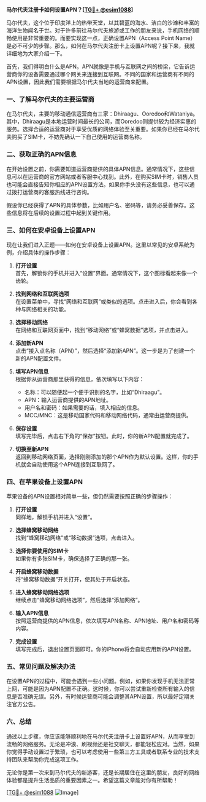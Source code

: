 **马尔代夫注册卡如何设置APN？[[TG💪+ @esim1088](https://t.me/s/esim1088)]**

马尔代夫，这个位于印度洋上的热带天堂，以其碧蓝的海水、洁白的沙滩和丰富的海洋生物闻名于世。对于许多前往马尔代夫旅游或工作的朋友来说，手机网络的顺畅使用是非常重要的。而要实现这一点，正确设置APN（Access Point Name）是必不可少的步骤。那么，如何在马尔代夫注册卡上设置APN呢？接下来，我就详细地为大家介绍一下。

首先，我们得明白什么是APN。APN就像是手机与互联网之间的桥梁，它告诉运营商你的设备需要通过哪个网关来连接到互联网。不同的国家和运营商有不同的APN设置，因此我们需要根据马尔代夫当地的运营商来配置。

### 一、了解马尔代夫的主要运营商

在马尔代夫，主要的移动通信运营商有三家：Dhiraagu、Ooredoo和Wataniya。其中，Dhiraagu是本地运营时间最长的公司，而Ooredoo则提供较为经济实惠的服务。选择合适的运营商对于享受优质的网络体验至关重要。如果你已经在马尔代夫购买了SIM卡，不妨先确认一下自己使用的运营商名称。

### 二、获取正确的APN信息

在开始设置之前，你需要知道运营商提供的具体APN信息。通常情况下，这些信息可以在运营商的官方网站或者客服中心找到。此外，在购买SIM卡时，销售人员也可能会直接告知你相应的APN设置方法。如果你手头没有这些信息，也可以通过拨打运营商的客服热线进行咨询。

假设你已经获得了APN的具体参数，比如用户名、密码等，请务必妥善保存。这些信息将在后续的设置过程中起到关键作用。

### 三、如何在安卓设备上设置APN

现在让我们进入正题——如何在安卓设备上设置APN。这里以常见的安卓系统为例，介绍具体的操作步骤：

1. **打开设置**  
   首先，解锁你的手机并进入“设置”界面。通常情况下，这个图标看起来像一个齿轮。

2. **找到网络和互联网选项**  
   在设置菜单中，寻找“网络和互联网”或类似的选项。点击进入后，你会看到各种与网络相关的功能。

3. **选择移动网络**  
   在网络和互联网页面中，找到“移动网络”或“蜂窝数据”选项，并点击进入。

4. **添加新APN**  
   点击“接入点名称（APN）”，然后选择“添加新APN”。这一步是为了创建一个新的APN配置文件。

5. **填写APN信息**  
   根据你从运营商那里获得的信息，依次填写以下内容：
   - 名称：可以随便起一个便于识别的名字，比如“Dhiraagu”。
   - APN：输入运营商提供的APN地址。
   - 用户名和密码：如果需要的话，填入相应的信息。
   - MCC/MNC：这是移动国家代码和移动网络代码，通常由运营商提供。

6. **保存设置**  
   填写完毕后，点击右下角的“保存”按钮。此时，你的新APN配置就完成了。

7. **切换至新APN**  
   返回到移动网络页面，选择刚刚添加的那个APN作为默认设置。这样，你的手机就会自动使用这个APN连接到互联网了。

### 四、在苹果设备上设置APN

苹果设备的APN设置相对简单一些，但仍然需要按照正确的步骤操作：

1. **打开设置**  
   同样地，解锁手机并进入“设置”。

2. **选择蜂窝移动网络**  
   找到“蜂窝移动网络”或“移动数据”选项，点击进入。

3. **选择你要使用的SIM卡**  
   如果你有多张SIM卡，确保选择了正确的那一张。

4. **开启蜂窝移动数据**  
   将“蜂窝移动数据”开关打开，使其处于开启状态。

5. **进入蜂窝移动网络选项**  
   继续点击“蜂窝移动网络选项”，然后选择“添加网络”。

6. **输入APN信息**  
   按照运营商提供的APN信息，依次填写APN名称、APN地址、用户名和密码等内容。

7. **完成设置**  
   填写完成后，退出设置页面即可。你的iPhone将会自动应用新的APN设置。

### 五、常见问题及解决办法

在设置APN的过程中，可能会遇到一些小问题。例如，如果你发现手机无法正常上网，可能是因为APN配置不正确。这时候，你可以尝试重新检查所有输入的信息是否准确无误。另外，有时候运营商可能会调整其APN设置，所以最好定期关注官方公告。

### 六、总结

通过以上步骤，你应该能够顺利地在马尔代夫注册卡上设置好APN，从而享受到流畅的网络服务。无论是冲浪、刷视频还是社交聊天，都能轻松应对。当然，如果你觉得手动设置过于繁琐，也可以考虑使用一些第三方工具或者联系专业的技术支持团队来帮助你完成这项工作。

无论你是第一次来到马尔代夫的新游客，还是长期居住在这里的朋友，良好的网络体验都是提升生活品质的重要因素之一。希望这篇文章能对你有所帮助！

[[TG💪+ @esim1088](https://t.me/s/esim1088) ![Image](https://i.postimg.cc/4NQfJmqS/Snipaste-2025-05-13-00-14-12.png)]